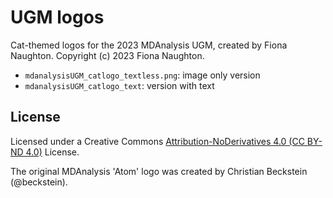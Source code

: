# UGM logos
Cat-themed logos for the 2023 MDAnalysis UGM, created by Fiona Naughton. Copyright (c) 2023 Fiona Naughton.

 - `mdanalysisUGM_catlogo_textless.png`: image only version
 - `mdanalysisUGM_catlogo_text`: version with text

## License
Licensed under a Creative Commons [Attribution-NoDerivatives 4.0 (CC BY-ND 4.0)](https://creativecommons.org/licenses/by-nd/4.0/) License.

The original MDAnalysis 'Atom' logo was created by Christian Beckstein (@beckstein).

